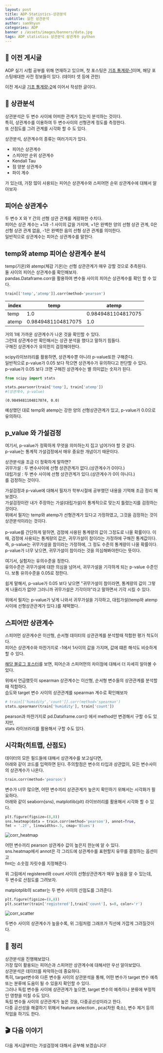 ```yaml
---
layout: post
title: ADP-Statistics-상관분석
subtitle: 실전 상관분석
author: san9hyun
categories: ADP
banner : /assets/images/banners/data.jpg
tags: ADP statistics 상관분석 상관계수 python
---
```


## 🚪 이전 게시글

ADP 실기 시험 공부를 위해 연재하고 있으며,
첫 포스팅은 [기초 통계량-1](https://predictorssh.github.io/adp/2022/03/11/ADP-statistics-0.html)이며,
해당 포스팅에대한 사전 정보들이 있다. (데이터 셋 등에 관한)<br>

이전 게시글 [기초 통계량-2](https://predictorssh.github.io/adp/2022/03/13/ADP-statistics-1.html)에 이어서 작성한 글이다.

## 🔑 상관분석

상관분석은 두 변수 사이에 어떠한 관계가 있는지 분석하는 것이다.<br>
특히, 상관계수를 이용하여 두 변수사이의 선형관계 정도를 측정한다.<br>
또 산점도를 그려 관계를 시각화 할 수 도 있다.<br>

상관분석, 상관계수의 종류는 여러가지가 있다.

- 피어슨 상관계수
- 스피어만 순위 상관계수
- Kendall Tau
- 점 양분 상관계수
- 파이 계수 

가 있는데, 가장 많이 사용되는 피어슨 상관계수와 스피어먼 순위 상관계수에 대해서 알아보자
  
## 피어슨 상관계수
두 변수 X 와 Y 간의 선형 상관 관계를 계량화한 수치다. <br>
피어슨 상관 계수는 +1과 -1 사이의 값을 가지며, +1은 완벽한 양의 선형 상관 관계, 0은 선형 상관 관계 없음, -1은 완벽한 음의 선형 상관 관계를 의미한다.<br>
일반적으로 상관계수는 피어슨 상관계수를 말한다.<br>

## temp와 atemp 피어슨 상관계수 분석
temp(기온)와 atemp(체감 기온)는 선형 상관관계가 매우 강할 것으로 추측된다.<br>
둘 사이의 피어슨 상관계수를 확인해보자.<br>
pandas.Dataframe.corr을 활용하여 변수들 사이의 피어슨 상관계수를 확인 할 수 있다.
```python
train[['temp','atemp']].corr(method='pearson')
```

  |index|temp|atemp|
  |---|---|---|
  |temp|1\.0|0\.9849481104817075|
  |atemp|0\.9849481104817075|1\.0|


거의 1에 가까운 상관계수가 나온 것을 확인할 수 있다.<br>
그런데 상관계수만 확인해서는 상관 분석을 했다고 말하기 힘들다. <br>
구해진 상관계수가 유의한지 검정해야한다.<br>

scipy라이브러리를 활용하면, 상관계수뿐 아니라 p-value또한 구해준다.<br>
일반적으로 p-value가 0.05 보다 작으면 상관계수가 유의하다고 판단할 수 있다.<br>
p-value가 0.05 보다 크면 구해진 상관계수는 별 의미없는 숫자가 된다.

```python
from scipy import stats

stats.pearsonr(train['temp'], train['atemp'])
#(상관계수, p-value)
```
```text
(0.9849481104817074, 0.0)
```

예상했던 대로 temp와 atemp는 강한 양의 선형상관관계가 있고, p-value가 0.0으로 유의하다.

## p_value 와 가설검정

여기서, p-value가 정확하게 무엇을 의미하는지 집고 넘어가야 할 것 같다.<br>
p-value는 통계적 가설검정에서 매우 중요한 개념이기 때문이다.<br>

상관분석을 조금 더 정확하게 말하면?<br>
귀무가설 : 두 변수사이에 선형 상관관계가 없다.(상관계수가 0이다.) <br>
대립가설 : 두 변수 사이에 선형 상관관계가 있다.(상관계수가 0이 아니다.) <br>
를 검정하는 것이다.<br>

가설검정과 p-value에 대해서 필자가 학부시절에 공부했던 내용을 기억해 조금 정리 해보겠다.<br>
가설검정이란 내가 주장하는 가설(대립가설)이 통계적으로 맞는지 틀렸는지를 검정하는 것이다.<br>
위에서 필자는 temp와 atemp가 선형관계가 있다고 가정하였고, 그것을 검정하는 것이 상관분석이라는 것이다.<br>
<br>
p-value를 간단하게 말하면, 검정에 사용된 통계량의 값이 그정도로 나올 확률이다. 이때, 검정에 사용되는 통계량의 값은, 귀무가설이 참이라는 가정하에 구해진 통계값이다. <br>
즉, p-value는 귀무가설을 참이라는 가정하에, 그 정도 수준의 통계량이 나올 확률이다. p-value가 너무 낮으면, 귀무가설이 참이라는 것을 의심해봐야한다는 뜻이다.

여기서, 실험자는 유의수준을 정한다.<br>
유의수준은 귀무가설에 대한 의심을 넘어서, 귀무가설을 기각하게 되는 p-value 수준인다. 보통 유의수준을 0.05로 정한다.<br>

쉽게 말해서, p-value가 0.05 보다 낮으면 "귀무가설이 참이라면, 통계량의 값이 그렇게  나올리가 없어! 그러니까 귀무가설은 기각이야"라고 말하면서 기각 시킬 수 있다.<br>

위에서 필자는 p-value가 낮게 나와서 귀무가설을 기각하고, 대립가설(temp와 atemp 사이에 선형상관관계가 있다.)를 채택했다.

## 스피어만 상관계수

스피어먼 상관계수은 이산형, 순서형 데이터의 상관관계를 분석할때 적합한 평가 척도이다.<br>
피어슨 상관계수와 마찬가지로 -1에서 1사이의 값을 가지며, 값에 떄른 해석도 비슷하게 할 수 있다.

[해당 블로그 포스터](https://hyen4110.tistory.com/38)를 보면, 피어슨과 스피어먼의 차이점에 대해서 더 자세히 알아볼 수 있다.

위에서 언급했듯이 spearman 상관계수는 이산형, 순서형 변수들의 상관관계를 분석할때 적합하다.<br>
습도와 target 변수 사이의 상관관계를 spearman 계수로 확인해보자

```python
# train[['humidity','count']].corr(method='spearman') 
stats.spearmanr(train['humidity'], train['count'])
```

pearson과 마찬가지로 pd.Dataframe.corr() 에서 method만 변경해서 구할 수도 있지만,<br>
stats 라이브러리를 활용해서 구할 수도 있다.

## 시각화(히트맵, 산점도)

데이터의 모든 필드들에 대해서 상관계수를 보고싶다면,<br>
아래와 같이 코드를 입력하면 된다. 주의할점은 변수의 타입과 상관없이, 모든 변수사이의 상관계수가 나온다.<br>
```python
train.corr(method='pearson')
```

변수가 너무 많으면, 어떤 변수끼리 상관관계가 높은지 확인하기 위해서는 시각화가 필요하다.<br>
아래와 같이 seaborn(sns), matplotlib(plt) 라이브러리를 활용해서 시각화 할 수 있다.
```python
plt.figure(figsize=(8,8))
sns.heatmap(data = train.corr(method='pearson'), annot=True, 
fmt = '.2f', linewidths=.5, cmap='Blues')
```

![corr_heatmap](/assets/images/contents/ADP_statistics/corr_heatmap.PNG)

어떤 변수끼리 pearson 상관계수 값이 높은지 한눈에 알 수 있다.<br>
sns.heatmap에서 annot은 각 그리드에 상관계수를 표현할지 유무를 결정하는 옵션이고<br>
fmt는 소숫점 자릿수를 지정해준다. 

위 그림에서 registered와 count 사이의 선형상관관계가 매우 높음을 알 수 있는데,<br>
두 변수로 산점도를 그려보자.

matplotplib의 scatter는 두 변수 사이의 산점도를 그려준다.

```python
plt.figure(figsize=(8,8))
plt.scatter(train['registered'],train['count'], s=8, color='r')
```
![corr_scatter](/assets/images/contents/ADP_statistics/corr_scatter.PNG)

두변수 사이의 상관계수가 높을수록, 위 그림처럼 그래프가 직선에 가깝게 그려질것이다.

## 📌 정리

상관분석을 진행해보았다.<br>
가장 많이 활용되는 피어슨과 스피어만 상관계수에 대해서만 우선 알아보았다.<br>
상관분석은 데이터를 파악하는데 중요하다.<br>
특히, target변수와 다른 변수들 사이의 상관분석을 통해, 어떤 변수가 target 변수 예측 또는 분류에 도움이 될 수 있을지 확인할 수 있다.<br>
그러나 독립 변수들 사이에 상관관계가 높으면, target 변수의 예측이나 분류에 부정적인 영향을 미칠 수도 있다.<br>
독립 변수들 사이의 상관관계가 높은 것을, 다중공선성이라고 한다.<br>
다중 공선성을 해결하기 위해서 feature selection , pca(차원 축소), 변수 제거 등의 작업을 하기도 한다.<br>


## 🎬 다음 이야기

다음 게시글부터는 가설검정에 대해서 공부해 보겠습니다!
